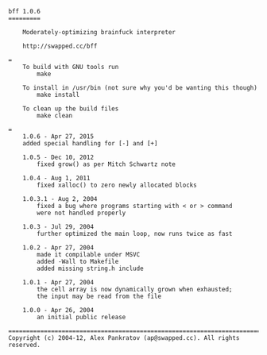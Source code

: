     bff 1.0.6
    =========

    	Moderately-optimizing brainfuck interpreter

    	http://swapped.cc/bff

    =
    	To build with GNU tools run
    		make

    	To install in /usr/bin (not sure why you'd be wanting this though)
    		make install

    	To clean up the build files
    		make clean

    =
    	1.0.6 - Apr 27, 2015
		added special handling for [-] and [+]

    	1.0.5 - Dec 10, 2012
    		fixed grow() as per Mitch Schwartz note

    	1.0.4 - Aug 1, 2011
    		fixed xalloc() to zero newly allocated blocks

    	1.0.3.1 - Aug 2, 2004
    		fixed a bug where programs starting with < or > command
    		were not handled properly

    	1.0.3 - Jul 29, 2004
    		further optimized the main loop, now runs twice as fast

    	1.0.2 - Apr 27, 2004
    		made it compilable under MSVC
    		added -Wall to Makefile
    		added missing string.h include

    	1.0.1 - Apr 27, 2004
    		the cell array is now dynamically grown when exhausted;
    		the input may be read from the file

    	1.0.0 - Apr 26, 2004
    		an initial public release

    ==========================================================================
    Copyright (c) 2004-12, Alex Pankratov (ap@swapped.cc). All rights reserved.


